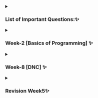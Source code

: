 <details>
    <summary><h3>List of Important Questions:✨</h3></summary>
    
> The following list of questions was recommended by [Love Babbar](https://www.youtube.com/c/LoveBabbar1) on this [video](https://youtu.be/4iFALQ1ACdA). I have documented all those questions here.✌️


| Topic  | Important DSA Questions   | Link           |
|--------|---------------------------|----------------|
| Topic: | Problem:                  | Related Link   |
|<->      |                          |                |

</details>

<details>
    <summary><h3>Week-2 [Basics of Programming] ✨</h3></summary>
    <h5>Pattern + function + loops</h5>

| Topic  | Important DSA Questions   | Link           |
|--------|---------------------------|----------------|
| Topic: | Problem:                  | Related Link   |
|<->      |                          |                |


</details>

<details>
    <summary><h3>Week-8 [DNC] ✨</h3></summary>
    

| Date      | Task                              | status                               |
|-----------|-----------------------------------|--------------------------------------|
| 10 April  |         DNC Level-1               | completed :heavy_check_mark:         |
| 11 April  |         DNC Level-2               | Pending                              |


</details>



<details>
    <summary><h3>Revision Week5✨</h3></summary>
    

| DATE      | TASK                              | STATUS                               |
|-----------|-----------------------------------|--------------------------------------|
| 11 April  |         Pointer Level-1           | Completed :heavy_check_mark:         |
| 12 April  |         DNC Level-2               | Pending                              |
| 13 April  |         DNC Level-2               | Pending                              |


</details>